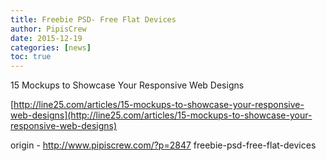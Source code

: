 ```yaml
---
title: Freebie PSD- Free Flat Devices
author: PipisCrew
date: 2015-12-19
categories: [news]
toc: true
---
```


15 Mockups to Showcase Your Responsive Web Designs

[http://line25.com/articles/15-mockups-to-showcase-your-responsive-web-designs](http://line25.com/articles/15-mockups-to-showcase-your-responsive-web-designs)

origin - http://www.pipiscrew.com/?p=2847 freebie-psd-free-flat-devices